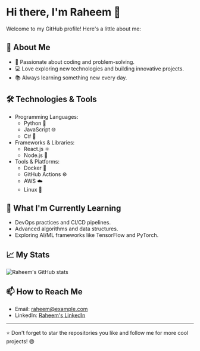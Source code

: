 # Hi there, I'm Raheem 👋

Welcome to my GitHub profile! Here's a little about me:

## 🚀 About Me
- 🌟 Passionate about coding and problem-solving.
- 💻 Love exploring new technologies and building innovative projects.
- 📚 Always learning something new every day.

## 🛠️ Technologies & Tools
- Programming Languages: 
  - Python 🐍
  - JavaScript 🌐
  - C# 🚀
- Frameworks & Libraries:
  - React.js ⚛️
  - Node.js 🌿
- Tools & Platforms:
  - Docker 🐳
  - GitHub Actions ⚙️
  - AWS ☁️
  - Linux 🐧

## 🌱 What I'm Currently Learning
- DevOps practices and CI/CD pipelines.
- Advanced algorithms and data structures.
- Exploring AI/ML frameworks like TensorFlow and PyTorch.

## 📈 My Stats
![Raheem's GitHub stats](https://github-readme-stats.vercel.app/api?username=raheem-dotgit&show_icons=true&theme=radical)

## 📫 How to Reach Me
- Email: [raheem@example.com](mailto:raheem.dev7@gmail.com)
- LinkedIn: [Raheem's LinkedIn](www.linkedin.com/in/ab-raheem)


---

⭐️ Don't forget to star the repositories you like and follow me for more cool projects! 😄
